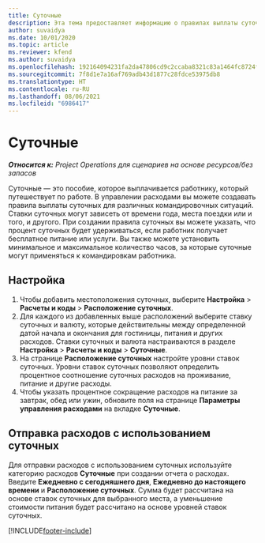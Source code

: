 ```yaml
---
title: Суточные
description: Эта тема предоставляет информацию о правилах выплаты суточных, которые используются в управлении расходами.
author: suvaidya
ms.date: 10/01/2020
ms.topic: article
ms.reviewer: kfend
ms.author: suvaidya
ms.openlocfilehash: 192164094231fa2da47806cd9c2ccaba8321c83a1464fc8724fa0d0a7618660f
ms.sourcegitcommit: 7f8d1e7a16af769adb43d1877c28fdce53975db8
ms.translationtype: HT
ms.contentlocale: ru-RU
ms.lasthandoff: 08/06/2021
ms.locfileid: "6986417"
---
```

# <a name="per-diems"></a>Суточные

_**Относится к:** Project Operations для сценариев на основе ресурсов/без запасов_


Суточные — это пособие, которое выплачивается работнику, который путешествует по работе. В управлении расходами вы можете создавать правила выплаты суточных для различных командировочных ситуаций. Ставки суточных могут зависеть от времени года, места поездки или и того, и другого. При создании правила суточных вы можете указать, что процент суточных будет удерживаться, если работник получает бесплатное питание или услуги. Вы также можете установить минимальное и максимальное количество часов, за которые суточные могут применяться к командировкам работника.

## <a name="configuration"></a>Настройка 

1. Чтобы добавить местоположения суточных, выберите **Настройка** > **Расчеты и коды** > **Расположение суточных**.
2. Для каждого из добавленных выше расположений выберите ставку суточных и валюту, которые действительны между определенной датой начала и окончания для гостиницы, питания и других расходов. Ставки суточных и валюта настраиваются в разделе **Настройка** > **Расчеты и коды** > **Суточные**.
3. На странице **Расположение суточных** настройте уровни ставок суточных. Уровни ставок суточных позволяют определить процентное соотношение суточных расходов на проживание, питание и другие расходы. 
4. Чтобы указать процентное сокращение расходов на питание за завтрак, обед или ужин, обновите поля на странице **Параметры управления расходами** на вкладке **Суточные**. 
    
## <a name="submit-expenses-using-per-diem"></a>Отправка расходов с использованием суточных
Для отправки расходов с использованием суточных используйте категорию расходов **Суточные** при создании отчета о расходах. Введите **Ежедневно с сегодняшнего дня**, **Ежедневно до настоящего времени** и **Расположение суточных**. Сумма будет рассчитана на основе ставок суточных для выбранного места, а уменьшение стоимости питания будет рассчитано на основе уровней ставок суточных.


[!INCLUDE[footer-include](../includes/footer-banner.md)]